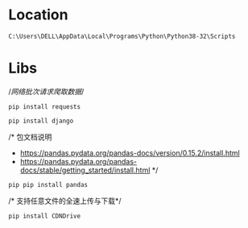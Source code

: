 # Location
```
C:\Users\DELL\AppData\Local\Programs\Python\Python38-32\Scripts
```

# Libs
/*网络批次请求爬取数据*/
```
pip install requests
```

```
pip install django
```

/*
包文档说明
- https://pandas.pydata.org/pandas-docs/version/0.15.2/install.html
- https://pandas.pydata.org/pandas-docs/stable/getting_started/install.html
*/
```
pip pip install pandas
```

/* 支持任意文件的全速上传与下载*/
```
pip install CDNDrive
```
